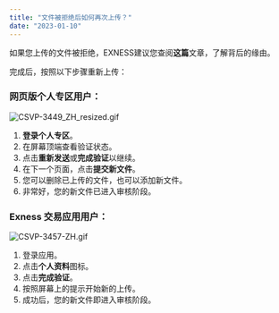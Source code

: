 ```yaml
---
title: "文件被拒绝后如何再次上传？"
date: "2023-01-10"
---
```


如果您上传的文件被拒绝，EXNESS建议您查阅**这篇**文章，了解背后的缘由。

完成后，按照以下步骤重新上传：

### 网页版个人专区用户：

![CSVP-3449_ZH_resized.gif](https://cdn.jsdelivr.net/gh/jarlin8/OSS@main/exhelp/CSVP-3449_ZH_resized.gif)

1. **登录个人专区**。
2. 在屏幕顶端查看验证状态。
3. 点击**重新发送**或**完成验证**以继续。
4. 在下一个页面，点击**提交新文件**。
5. 您可以删除已上传的文件，也可以添加新文件。
6. 非常好，您的新文件已进入审核阶段。

### Exness 交易应用用户：

![CSVP-3457-ZH.gif](https://cdn.jsdelivr.net/gh/jarlin8/OSS@main/exhelp/CSVP-3457-ZH.gif)

1. 登录应用。
2. 点击**个人资料**图标。
3. 点击**完成验证**。
4. 按照屏幕上的提示开始新的上传。
5. 成功后，您的新文件即进入审核阶段。
